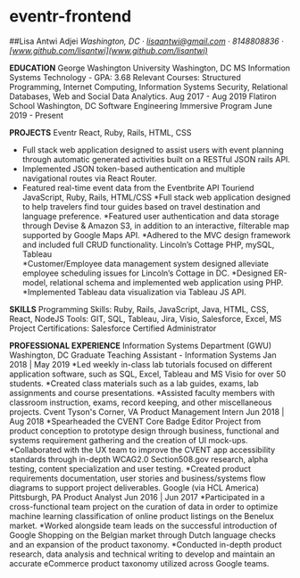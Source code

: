 # eventr-frontend

##Lisa Antwi Adjei
_Washington, DC · lisaantwi@gmail.com · 8148808836 · [www.github.com/lisantwi](www.github.com/lisantwi)_

**EDUCATION**
George Washington University		Washington, DC MS Information Systems Technology - GPA: 3.68
Relevant Courses: Structured Programming, Internet Computing, Information Systems Security,
Relational Databases, Web and Social Data Analytics.	Aug 2017 - Aug 2019
Flatiron School	Washington, DC
 Software Engineering Immersive Program	June 2019 - Present
 
**PROJECTS**
Eventr React, Ruby, Rails, HTML, CSS
* Full stack web application designed to assist users with event planning through automatic generated activities built on a RESTful JSON rails API. 
* Implemented JSON token-based authentication and multiple navigational routes via React Router.
* Featured real-time event data from the Eventbrite API 
Touriend JavaScript, Ruby, Rails, HTML/CSS
*Full stack web application designed to help travelers find tour guides based on travel destination and language preference. 
*Featured user authentication and data storage through Devise & Amazon S3, in addition to an interactive, filterable map supported by Google Maps API. 
*Adhered to the MVC design framework and included full CRUD functionality.
Lincoln’s Cottage PHP, mySQL, Tableau  
*Customer/Employee data management system designed alleviate employee scheduling issues for Lincoln’s Cottage in DC. 
*Designed ER-model, relational schema and implemented web application using PHP.
*Implemented Tableau data visualization via Tableau JS API. 

**SKILLS**
Programming Skills:	Ruby, Rails, JavaScript, Java, HTML, CSS, React, NodeJS
Tools:	GIT, SQL, Tableau, Jira, Visio, Salesforce, Excel, MS Project 
Certifications: 	Salesforce Certified Administrator

**PROFESSIONAL EXPERIENCE**
Information Systems Department (GWU)	Washington, DC
Graduate Teaching Assistant - Information Systems	Jan 2018 | May 2019
*Led weekly in-class lab tutorials focused on different application software, such as SQL, Excel, Tableau and MS Visio for over 50 students.
*Created class materials such as a lab guides, exams, lab assignments and course presentations.
*Assisted faculty members with classroom instruction, exams, record keeping, and other miscellaneous projects.
Cvent	Tyson's Corner, VA
Product Management Intern	Jun 2018 | Aug 2018
*Spearheaded the CVENT Core Badge Editor Project from product conception to prototype design through business, functional and systems requirement gathering and the creation of UI mock-ups.
*Collaborated with the UX team to improve the CVENT app accessibility standards through in-depth WCAG2.0 Section508.gov research, alpha testing, content specialization and user testing.
*Created product requirements documentation, user stories and business/systems flow diagrams to support project deliverables.
Google (via HCL America)	Pittsburgh, PA
Product Analyst	Jun 2016 |  Jun 2017
*Participated in a cross-functional team project on the curation of data in order to optimize machine learning classification of online product listings on the Benelux market.
*Worked alongside team leads on the successful introduction of Google Shopping on the Belgian market through Dutch language checks and an expansion of the product taxonomy.
*Conducted in-depth product research, data analysis and technical writing to develop and maintain an accurate eCommerce product taxonomy utilized across Google teams.
